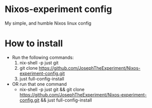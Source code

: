 # Nixos-experiment config
My simple, and humble Nixos linux config

# How to install
  - Run the following commands:
    1. nix-shell -p just git
    2. git clone https://github.com/JosephTheExperiment/Nixos-experiment-config.git
    3. just full-config-install
  - OR run that one command
    - nix-shell -p just git && git clone https://github.com/JosephTheExperiment/Nixos-experiment-config.git && just full-config-install
